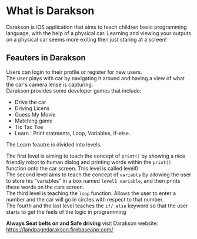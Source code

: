 # What is Darakson
Darakson is iOS application that aims to teach children basic programming language, with the help of a physical car.
Learning and viewing your outputs on a physical car seems more exiting then just staring at a screen!

## Feauters in Darakson
Users can login to their profile or register for new users.<br/>
The user plays with car by navigating it around and having a view of what the car's camera lense is capturing.<br/>
Darakson provides some developer games that include:

  * Drive the car
  * Driving Licens 
  * Guess My Movie
  * Matching game
  * Tic Tac Toe
  * Learn : Print statments, Loop, Variables, If-else .
  
The Learn feautre is divided into levels.

The first level is aiming to teach the concept of `print()` by showing a nice friendly robot to human dialog and printing words within the `print()` function onto the car screen. This level is called level0 <br/> 
The second level aims to teach the concept of `variabls` by allowing the user to store his "variables" in a box named `level1 variable`, and then prints these words on the cars screen.<br/>
The third level is teaching the `loop` function. Allows the user to enter a number and the car will go in circles with respect to that number.<br/>
The fourth and the last level teaches the `if/ else` keyword so that the user starts to get the feels of the logic in programming 

**Always Seat belts on and Safe driving**
visit Darakson website: https://landpagedarakson.firebaseapp.com/ 

